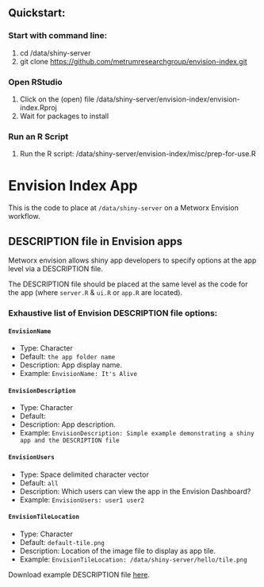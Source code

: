 ## Quickstart:

### Start with command line:
1) cd /data/shiny-server
2) git clone https://github.com/metrumresearchgroup/envision-index.git

### Open RStudio
1) Click on the (open) file /data/shiny-server/envision-index/envision-index.Rproj
2) Wait for packages to install

### Run an R Script
1) Run the R script: /data/shiny-server/envision-index/misc/prep-for-use.R

# Envision Index App
This is the code to place at `/data/shiny-server` on a Metworx Envision workflow.

[](#description-file-in-envision)
## DESCRIPTION file in Envision apps

Metworx envision allows shiny app developers to specify options at the app level via a DESCRIPTION file.

The DESCRIPTION file should be placed at the same level as the code for the app (where `server.R` & `ui.R` or `app.R` are located).

### Exhaustive list of Envision DESCRIPTION file options:

#### `EnvisionName`
  * Type: Character
  * Default: `the app folder name`
  * Description: App display name.
  * Example: `EnvisionName: It's Alive`

#### `EnvisionDescription`
  * Type: Character
  * Default: ` `
  * Description: App description.
  * Example: `EnvisionDescription: Simple example demonstrating a shiny app and the DESCRIPTION file`

#### `EnvisionUsers`
  * Type: Space delimited character vector
  * Default: `all`
  * Description: Which users can view the app in the Envision Dashboard?
  * Example: `EnvisionUsers: user1 user2`

#### `EnvisionTileLocation`
  * Type: Character
  * Default: `default-tile.png`
  * Description: Location of the image file to display as app tile.
  * Example: `EnvisionTileLocation: /data/shiny-server/hello/tile.png`


Download example DESCRIPTION file [here](https://raw.githubusercontent.com/metrumresearchgroup/envision-index/master/misc/example-app/hello/DESCRIPTION).
  